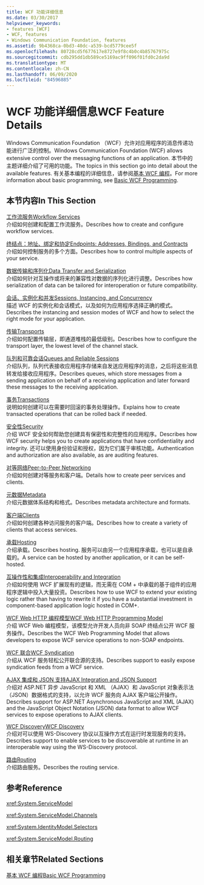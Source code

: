 ```yaml
---
title: WCF 功能详细信息
ms.date: 03/30/2017
helpviewer_keywords:
- features [WCF]
- WCF, features
- Windows Communication Foundation, features
ms.assetid: 9b4368ca-0bd3-40dc-a539-bcd5779cee5f
ms.openlocfilehash: 80728cd5f677617e8727e9f8c4b0c4b85767975c
ms.sourcegitcommit: cdb295dd1db589ce5169ac9ff096f01fd0c2da9d
ms.translationtype: MT
ms.contentlocale: zh-CN
ms.lasthandoff: 06/09/2020
ms.locfileid: "84596885"
---
```

# <a name="wcf-feature-details"></a><span data-ttu-id="c3fef-102">WCF 功能详细信息</span><span class="sxs-lookup"><span data-stu-id="c3fef-102">WCF Feature Details</span></span>
<span data-ttu-id="c3fef-103">Windows Communication Foundation （WCF）允许对应用程序的消息传递功能进行广泛的控制。</span><span class="sxs-lookup"><span data-stu-id="c3fef-103">Windows Communication Foundation (WCF) allows extensive control over the messaging functions of an application.</span></span> <span data-ttu-id="c3fef-104">本节中的主题详细介绍了可用的功能。</span><span class="sxs-lookup"><span data-stu-id="c3fef-104">The topics in this section go into detail about the available features.</span></span> <span data-ttu-id="c3fef-105">有关基本编程的详细信息，请参阅[基本 WCF 编程](../basic-wcf-programming.md)。</span><span class="sxs-lookup"><span data-stu-id="c3fef-105">For more information about basic programming, see [Basic WCF Programming](../basic-wcf-programming.md).</span></span>  
  
## <a name="in-this-section"></a><span data-ttu-id="c3fef-106">本节内容</span><span class="sxs-lookup"><span data-stu-id="c3fef-106">In This Section</span></span>  
 [<span data-ttu-id="c3fef-107">工作流服务</span><span class="sxs-lookup"><span data-stu-id="c3fef-107">Workflow Services</span></span>](workflow-services.md)  
 <span data-ttu-id="c3fef-108">介绍如何创建和配置工作流服务。</span><span class="sxs-lookup"><span data-stu-id="c3fef-108">Describes how to create and configure workflow services.</span></span>  
  
 [<span data-ttu-id="c3fef-109">终结点：地址、绑定和协定</span><span class="sxs-lookup"><span data-stu-id="c3fef-109">Endpoints: Addresses, Bindings, and Contracts</span></span>](endpoints-addresses-bindings-and-contracts.md)  
 <span data-ttu-id="c3fef-110">介绍如何控制服务的多个方面。</span><span class="sxs-lookup"><span data-stu-id="c3fef-110">Describes how to control multiple aspects of your service.</span></span>  
  
 [<span data-ttu-id="c3fef-111">数据传输和序列化</span><span class="sxs-lookup"><span data-stu-id="c3fef-111">Data Transfer and Serialization</span></span>](data-transfer-and-serialization.md)  
 <span data-ttu-id="c3fef-112">介绍如何针对互操作或将来的兼容性对数据的序列化进行调整。</span><span class="sxs-lookup"><span data-stu-id="c3fef-112">Describes how serialization of data can be tailored for interoperation or future compatibility.</span></span>  
  
 [<span data-ttu-id="c3fef-113">会话、实例化和并发</span><span class="sxs-lookup"><span data-stu-id="c3fef-113">Sessions, Instancing, and Concurrency</span></span>](sessions-instancing-and-concurrency.md)  
 <span data-ttu-id="c3fef-114">描述 WCF 的实例化和会话模式，以及如何为应用程序选择正确的模式。</span><span class="sxs-lookup"><span data-stu-id="c3fef-114">Describes the instancing and session modes of WCF and how to select the right mode for your application.</span></span>  
  
 [<span data-ttu-id="c3fef-115">传输</span><span class="sxs-lookup"><span data-stu-id="c3fef-115">Transports</span></span>](transports.md)  
 <span data-ttu-id="c3fef-116">介绍如何配置传输层，即通道堆栈的最低级别。</span><span class="sxs-lookup"><span data-stu-id="c3fef-116">Describes how to configure the transport layer, the lowest level of the channel stack.</span></span>  
  
 [<span data-ttu-id="c3fef-117">队列和可靠会话</span><span class="sxs-lookup"><span data-stu-id="c3fef-117">Queues and Reliable Sessions</span></span>](queues-and-reliable-sessions.md)  
 <span data-ttu-id="c3fef-118">介绍队列，队列代表接收应用程序存储来自发送应用程序的消息，之后将这些消息转发给接收应用程序。</span><span class="sxs-lookup"><span data-stu-id="c3fef-118">Describes queues, which store messages from a sending application on behalf of a receiving application and later forward these messages to the receiving application.</span></span>  
  
 [<span data-ttu-id="c3fef-119">事务</span><span class="sxs-lookup"><span data-stu-id="c3fef-119">Transactions</span></span>](transactions-in-wcf.md)  
 <span data-ttu-id="c3fef-120">说明如何创建可以在需要时回滚的事务处理操作。</span><span class="sxs-lookup"><span data-stu-id="c3fef-120">Explains how to create transacted operations that can be rolled back if needed.</span></span>  
  
 [<span data-ttu-id="c3fef-121">安全性</span><span class="sxs-lookup"><span data-stu-id="c3fef-121">Security</span></span>](security.md)  
 <span data-ttu-id="c3fef-122">介绍 WCF 安全如何帮助您创建具有保密性和完整性的应用程序。</span><span class="sxs-lookup"><span data-stu-id="c3fef-122">Describes how WCF security helps you to create applications that have confidentiality and integrity.</span></span> <span data-ttu-id="c3fef-123">还可以使用身份验证和授权，因为它们属于审核功能。</span><span class="sxs-lookup"><span data-stu-id="c3fef-123">Authentication and authorization are also available, as are auditing features.</span></span>  
  
 [<span data-ttu-id="c3fef-124">对等网络</span><span class="sxs-lookup"><span data-stu-id="c3fef-124">Peer-to-Peer Networking</span></span>](peer-to-peer-networking.md)  
 <span data-ttu-id="c3fef-125">介绍如何创建对等服务和客户端。</span><span class="sxs-lookup"><span data-stu-id="c3fef-125">Details how to create peer services and clients.</span></span>  
  
 [<span data-ttu-id="c3fef-126">元数据</span><span class="sxs-lookup"><span data-stu-id="c3fef-126">Metadata</span></span>](metadata.md)  
 <span data-ttu-id="c3fef-127">介绍元数据体系结构和格式。</span><span class="sxs-lookup"><span data-stu-id="c3fef-127">Describes metadata architecture and formats.</span></span>  
  
 [<span data-ttu-id="c3fef-128">客户端</span><span class="sxs-lookup"><span data-stu-id="c3fef-128">Clients</span></span>](clients.md)  
 <span data-ttu-id="c3fef-129">介绍如何创建各种访问服务的客户端。</span><span class="sxs-lookup"><span data-stu-id="c3fef-129">Describes how to create a variety of clients that access services.</span></span>  
  
 [<span data-ttu-id="c3fef-130">承载</span><span class="sxs-lookup"><span data-stu-id="c3fef-130">Hosting</span></span>](hosting.md)  
 <span data-ttu-id="c3fef-131">介绍承载。</span><span class="sxs-lookup"><span data-stu-id="c3fef-131">Describes hosting.</span></span> <span data-ttu-id="c3fef-132">服务可以由另一个应用程序承载，也可以是自承载的。</span><span class="sxs-lookup"><span data-stu-id="c3fef-132">A service can be hosted by another application, or it can be self-hosted.</span></span>  
  
 [<span data-ttu-id="c3fef-133">互操作性和集成</span><span class="sxs-lookup"><span data-stu-id="c3fef-133">Interoperability and Integration</span></span>](interoperability-and-integration.md)  
 <span data-ttu-id="c3fef-134">介绍如何使用 WCF 扩展现有的逻辑，而无需在 COM + 中承载的基于组件的应用程序逻辑中投入大量投资。</span><span class="sxs-lookup"><span data-stu-id="c3fef-134">Describes how to use WCF to extend your existing logic rather than having to rewrite it if you have a substantial investment in component-based application logic hosted in COM+.</span></span>  
  
 [<span data-ttu-id="c3fef-135">WCF Web HTTP 编程模型</span><span class="sxs-lookup"><span data-stu-id="c3fef-135">WCF Web HTTP Programming Model</span></span>](wcf-web-http-programming-model.md)  
 <span data-ttu-id="c3fef-136">介绍 WCF Web 编程模型，该模型允许开发人员向非 SOAP 终结点公开 WCF 服务操作。</span><span class="sxs-lookup"><span data-stu-id="c3fef-136">Describes the WCF Web Programming Model that allows developers to expose WCF service operations to non-SOAP endpoints.</span></span>  
  
 [<span data-ttu-id="c3fef-137">WCF 联合</span><span class="sxs-lookup"><span data-stu-id="c3fef-137">WCF Syndication</span></span>](wcf-syndication.md)  
 <span data-ttu-id="c3fef-138">介绍从 WCF 服务轻松公开联合源的支持。</span><span class="sxs-lookup"><span data-stu-id="c3fef-138">Describes support to easily expose syndication feeds from a WCF service.</span></span>  
  
 [<span data-ttu-id="c3fef-139">AJAX 集成和 JSON 支持</span><span class="sxs-lookup"><span data-stu-id="c3fef-139">AJAX Integration and JSON Support</span></span>](ajax-integration-and-json-support.md)  
 <span data-ttu-id="c3fef-140">介绍对 ASP.NET 异步 JavaScript 和 XML （AJAX）和 JavaScript 对象表示法（JSON）数据格式的支持，以允许 WCF 服务向 AJAX 客户端公开操作。</span><span class="sxs-lookup"><span data-stu-id="c3fef-140">Describes support for ASP.NET Asynchronous JavaScript and XML (AJAX) and the JavaScript Object Notation (JSON) data format to allow WCF services to expose operations to AJAX clients.</span></span>  
  
 [<span data-ttu-id="c3fef-141">WCF Discovery</span><span class="sxs-lookup"><span data-stu-id="c3fef-141">WCF Discovery</span></span>](wcf-discovery.md)  
 <span data-ttu-id="c3fef-142">介绍对可以使用 WS-Discovery 协议以互操作方式在运行时发现服务的支持。</span><span class="sxs-lookup"><span data-stu-id="c3fef-142">Describes support to enable services to be discoverable at runtime in an interoperable way using the WS-Discovery protocol.</span></span>  
  
 [<span data-ttu-id="c3fef-143">路由</span><span class="sxs-lookup"><span data-stu-id="c3fef-143">Routing</span></span>](routing.md)  
 <span data-ttu-id="c3fef-144">介绍路由服务。</span><span class="sxs-lookup"><span data-stu-id="c3fef-144">Describes the routing service.</span></span>  
  
## <a name="reference"></a><span data-ttu-id="c3fef-145">参考</span><span class="sxs-lookup"><span data-stu-id="c3fef-145">Reference</span></span>  
 <xref:System.ServiceModel>  
  
 <xref:System.ServiceModel.Channels>  
  
 <xref:System.IdentityModel.Selectors>  
  
 <xref:System.ServiceModel.Routing>  
  
## <a name="related-sections"></a><span data-ttu-id="c3fef-146">相关章节</span><span class="sxs-lookup"><span data-stu-id="c3fef-146">Related Sections</span></span>  
 [<span data-ttu-id="c3fef-147">基本 WCF 编程</span><span class="sxs-lookup"><span data-stu-id="c3fef-147">Basic WCF Programming</span></span>](../basic-wcf-programming.md)
